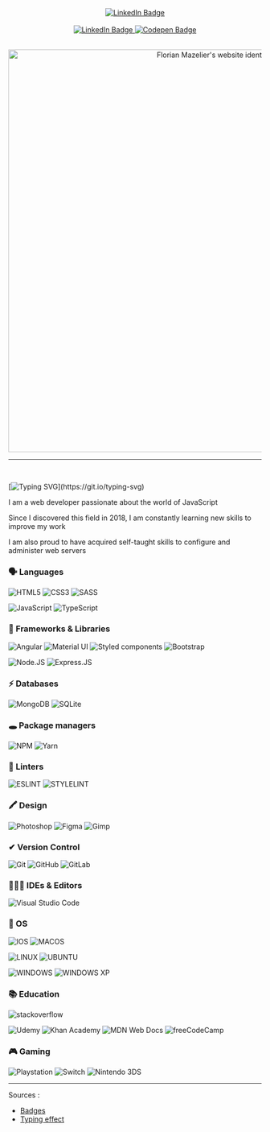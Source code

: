 <div id="badges" align="center">
  <a href="https://florianmazelier.dev" target="_blank">
    <img src="https://img.shields.io/website-up-down-green-red/http/monip.org.svg" alt="LinkedIn Badge"/>
  </a>
</div>

<br>

<div id="badges" align="center">
  <a href="https://www.linkedin.com/in/fmazelier/">
    <img src="https://img.shields.io/badge/LinkedIn-0077B5?style=for-the-badge&logo=linkedin&logoColor=white" alt="LinkedIn Badge"/>
  </a>
  <a href="https://codepen.io/fmazelier">
    <img src="https://img.shields.io/badge/CodePen-1E1F25?style=for-the-badge&logo=codepen&logoColor=white" alt="Codepen Badge"/>
  </a>
</div>

<br>

<p align="center">
  <a href="https://florianmazelier.dev/" target="_blank">
    <img src="https://florianmazelier.dev/images/illustrations/illu.min.svg" width="800" alt="Florian Mazelier's website identity">
  </a>
</p>

___

<br>

[![Typing SVG](https://readme-typing-svg.demolab.com?font=Fira+Code&size=26&duration=3200&pause=750&color=C9D1D9&width=480&lines=%F0%9F%91%8B%F0%9F%8F%BC%2C+I'm+Florian.;Nice+to+see+you+here!;I'm+a+JavaScript+web+developer.)](https://git.io/typing-svg)

I am a web developer passionate about the world of JavaScript

Since I discovered this field in 2018, I am constantly learning new skills to improve my work

I am also proud to have acquired self-taught skills to configure and administer web servers

### 🗣️ Languages

![HTML5](https://img.shields.io/badge/HTML5-E34F26?style=for-the-badge&logo=html5&logoColor=white)
![CSS3](https://img.shields.io/badge/CSS3-1572B6?style=for-the-badge&logo=css3&logoColor=white) 
![SASS](https://img.shields.io/badge/Sass-CC6699?style=for-the-badge&logo=sass&logoColor=white)

![JavaScript](https://img.shields.io/badge/JavaScript-F7DF1E?style=for-the-badge&logo=javascript&logoColor=black)
![TypeScript](https://img.shields.io/badge/TypeScript-007ACC?style=for-the-badge&logo=typescript&logoColor=white)

### 🚀 Frameworks & Libraries

![Angular](https://img.shields.io/badge/Angular-DD0031?style=for-the-badge&logo=angular&logoColor=white)
![Material UI](https://img.shields.io/badge/Material--UI-0081CB?style=for-the-badge&logo=material-ui&logoColor=white)
![Styled components](https://img.shields.io/badge/styled--components-DB7093?style=for-the-badge&logo=styled-components&logoColor=white)
![Bootstrap](https://img.shields.io/badge/Bootstrap-563D7C?style=for-the-badge&logo=bootstrap&logoColor=white)

![Node.JS](https://img.shields.io/badge/Node.js-43853D?style=for-the-badge&logo=node.js&logoColor=white)
![Express.JS](https://img.shields.io/badge/Express.js-404D59?style=for-the-badge)


### ⚡️ Databases

![MongoDB](https://img.shields.io/badge/MongoDB-4EA94B?style=for-the-badge&logo=mongodb&logoColor=white)
![SQLite](https://img.shields.io/badge/SQLite-07405E?style=for-the-badge&logo=sqlite&logoColor=white)


### 🕳️ Package managers

![NPM](https://img.shields.io/badge/NPM-C20302.svg?style=for-the-badge&logo=npm&logoColor=white)
![Yarn](https://img.shields.io/badge/yarn-%232C8EBB.svg?style=for-the-badge&logo=yarn&logoColor=white)


### 🧐 Linters

![ESLINT](https://img.shields.io/badge/eslint-3A33D1?style=for-the-badge&logo=eslint&logoColor=white)
![STYLELINT](https://img.shields.io/badge/stylelint-000?style=for-the-badge&logo=stylelint&logoColor=white) 


### 🖍 Design

![Photoshop](https://img.shields.io/badge/Adobe%20Photoshop-31A8FF?style=for-the-badge&logo=Adobe%20Photoshop&logoColor=black)
![Figma](https://img.shields.io/badge/Figma-F24E1E?style=for-the-badge&logo=figma&logoColor=white)
![Gimp](https://img.shields.io/badge/gimp-5C5543?style=for-the-badge&logo=gimp&logoColor=white)


### ✔ Version Control

![Git](https://img.shields.io/badge/GIT-E44C30?style=for-the-badge&logo=git&logoColor=white)
![GitHub](https://img.shields.io/badge/GitHub-100000?style=for-the-badge&logo=github&logoColor=white)
![GitLab](https://img.shields.io/badge/GitLab-330F63?style=for-the-badge&logo=gitlab&logoColor=white)


### 👨🏼‍💻 IDEs & Editors

![Visual Studio Code](https://img.shields.io/badge/Visual_Studio_Code-0078D4?style=for-the-badge&logo=visual%20studio%20code&logoColor=white)


### 💾 OS

![IOS](https://img.shields.io/badge/iOS-000000?style=for-the-badge&logo=ios&logoColor=white)
![MACOS](https://img.shields.io/badge/mac%20os-000000?style=for-the-badge&logo=apple&logoColor=white)

![LINUX](https://img.shields.io/badge/Linux-FCC624?style=for-the-badge&logo=linux&logoColor=black)
![UBUNTU](https://img.shields.io/badge/Ubuntu-E95420?style=for-the-badge&logo=ubuntu&logoColor=white)

![WINDOWS](https://img.shields.io/badge/Windows-0078D6?style=for-the-badge&logo=windows&logoColor=white)
![WINDOWS XP](https://img.shields.io/badge/Windows_XP-003399?style=for-the-badge&logo=windows-xp&logoColor=white)


### 📚 Education
![stackoverflow](https://aleen42.github.io/badges/src/stackoverflow.svg)

![Udemy](https://img.shields.io/badge/Udemy-EC5252?style=for-the-badge&logo=Udemy&logoColor=white)
![Khan Academy](https://img.shields.io/badge/Khan%20Academy-14BF96?style=for-the-badge&logo=Khan%20Academy&logoColor=white)
![MDN Web Docs](https://img.shields.io/badge/MDN_Web_Docs-black?style=for-the-badge&logo=mdnwebdocs&logoColor=white)
![freeCodeCamp](https://img.shields.io/badge/freecodecamp-27273D?style=for-the-badge&logo=freecodecamp&logoColor=white)


### 🎮 Gaming

![Playstation](https://img.shields.io/badge/PlayStation-003791?style=for-the-badge&logo=playstation&logoColor=white)
![Switch](https://img.shields.io/badge/Nintendo_Switch-E60012?style=for-the-badge&logo=nintendo-switch&logoColor=white)
![Nintendo 3DS](https://img.shields.io/badge/Nintendo_3DS-D12228?style=for-the-badge&logo=nintendo-3ds&logoColor=white)

<hr>

Sources :

* [Badges](https://shields.io/category/build)
* [Typing effect](https://github.com/DenverCoder1/readme-typing-svg)

<!--
 badges list : https://dev.to/envoy_/150-badges-for-github-pnk#education
https://badgen.net/
-->
